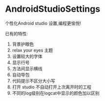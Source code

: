 # AndroidStudioSettings
个性化Android studio 设置,编程更愉悦!

已有的特性:
1. 背景护眼色
1. relax your eyes 主题
1. 设置较大的字体
1. 显示行号
1. 方法间显示横线
1. 自动导包
1. 代码提示不区分大小写
1. 打开 studio 不自动打开上次离开时的工程
1. 不同的log级别在logcat中显示的颜色加以区别
